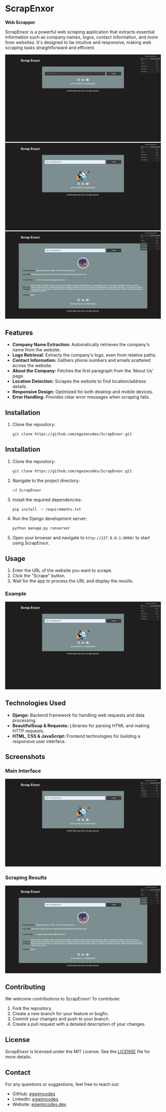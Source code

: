 # ScrapEnxor

**Web Scrapper**

ScrapEnxor is a powerful web scraping application that extracts essential information such as company names, logos, contact information, and more from websites. It's designed to be intuitive and responsive, making web scraping tasks straightforward and efficient.

![ScrapEnxor Screenshot](https://github.com/egwimcodes/ScrapEnxor/raw/master/scraper/static/scraper/scrapenxor1.png)
![ScrapEnxor Screenshot](https://github.com/egwimcodes/ScrapEnxor/raw/master/scraper/static/scraper/scrap%20enxor.png)
![Scraping Results](https://github.com/egwimcodes/ScrapEnxor/blob/master/scraper/static/scraper/result.png)

## Features

- **Company Name Extraction:** Automatically retrieves the company's name from the website.
- **Logo Retrieval:** Extracts the company's logo, even from relative paths.
- **Contact Information:** Gathers phone numbers and emails scattered across the website.
- **About the Company:** Fetches the first paragraph from the 'About Us' page.
- **Location Detection:** Scrapes the website to find location/address details.
- **Responsive Design:** Optimized for both desktop and mobile devices.
- **Error Handling:** Provides clear error messages when scraping fails.

## Installation

1. Clone the repository:
   ```bash
   git clone https://github.com/egwimcodes/ScrapEnxor.git


## Installation

1. Clone the repository:
   ```bash
   git clone https://github.com/egwimcodes/ScrapEnxor.git
   ```
2. Navigate to the project directory:
   ```bash
   cd ScrapEnxor
   ```
3. Install the required dependencies:
   ```bash
   pip install -r requirements.txt
   ```
4. Run the Django development server:
   ```bash
   python manage.py runserver
   ```
5. Open your browser and navigate to `http://127.0.0.1:8000/` to start using ScrapEnxor.

## Usage

1. Enter the URL of the website you want to scrape.
2. Click the "Scrape" button.
3. Wait for the app to process the URL and display the results.

### Example

![ScrapEnxor Example](https://github.com/egwimcodes/ScrapEnxor/blob/master/scraper/static/scraper/scrap%20enxor.png)

## Technologies Used

- **Django:** Backend framework for handling web requests and data processing.
- **BeautifulSoup & Requests:** Libraries for parsing HTML and making HTTP requests.
- **HTML, CSS & JavaScript:** Frontend technologies for building a responsive user interface.

## Screenshots

### Main Interface
![Main Interface](https://github.com/egwimcodes/ScrapEnxor/blob/master/scraper/static/scraper/scrap%20enxor.png)

### Scraping Results
![Scraping Results](https://github.com/egwimcodes/ScrapEnxor/blob/master/scraper/static/scraper/result.png)

## Contributing

We welcome contributions to ScrapEnxor! To contribute:

1. Fork the repository.
2. Create a new branch for your feature or bugfix.
3. Commit your changes and push to your branch.
4. Create a pull request with a detailed description of your changes.

## License

ScrapEnxor is licensed under the MIT License. See the [LICENSE](LICENSE) file for more details.

## Contact

For any questions or suggestions, feel free to reach out:

- GitHub: [egwimcodes](https://github.com/egwimcodes)
- LinkedIn: [egwimcodes](https://www.linkedin.com/in/egwimcodes)
- Website: [egwimcodes.dev](https://egwimcodes.dev)
```